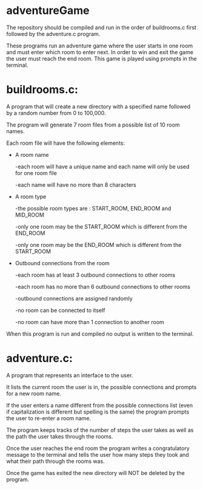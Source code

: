 # adventureGame
The repository should be compiled and run in the order of buildrooms.c first followed by the adventure.c program. 

These programs run an adventure game where the user starts in one room and must enter which room to enter next. 
In order to win and exit the game the user must reach the end room. This game is played using prompts in the 
terminal. 

<h1>buildrooms.c:</h1> <p>A program that will create a new directory with a specified name followed by a random number from 0 to 100,000.</p>
              <p>The program will generate 7 room files from a possible list of 10 room names. </p>
              <p>Each room file will have the following elements: </p>
                <ul>
                <li>  A room name
                  <p>-each room will have a unique name and each name will only be used for one room file</p>
                  <p>-each name will have no more than 8 characters</p>
                </li>
                 <li> A room type
                   <p>-the possible room types are : START_ROOM, END_ROOM and MID_ROOM<p/>
                   <p>-only one room may be the START_ROOM which is different from the END_ROOM</p>
                   <p>-only one room may be the END_ROOM which is different from the START_ROOM</p>
                 </li>
  <li>Outbound connections from the room
    <p>-each room has at least 3 outbound connections to other rooms </p>
    <p>-each room has no more than 6 outbound connections to other rooms</p>
    <p>-outbound connections are assigned randomly</p>
    <p>-no room can be connected to itself </p>
    <p>-no room can have more than 1 connection to another room</p>
  </li>
                </ul>
             <p>When this program is run and compiled no output is written to the terminal. </p>
             
<h1>adventure.c:</h1>
<p>A program that represents an interface to the user. <p>
             <p>It lists the current room the user is in, the possible connections and prompts for a new room name.</p>
             <p>If the user enters a name different from the possible connections list (even if capitalization is different but spelling is the same) the program prompts the user to re-enter a room name.</p>
             <p>The program keeps tracks of the number of steps the user takes as well as the path the user takes through the rooms.</p>
             <p>Once the user reaches the end room the program writes a congratulatory message to the terminal and tells the user how many steps they took and what their path through the rooms was.</p>
             <p>Once the game has exited the new directory will <bold>NOT</bold> be deleted by the program. </p>
